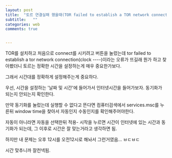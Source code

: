 ```yaml
---
layout: post
title:  "토르 연결실패 했을때(TOR failed to establish a TOR network connection)"
subtitle:   ""
categories: web
comments: true


---
```


TOR를 설치하고 처음으로 connect를 시키려고 버튼을 눌렀는데 tor failed to establish a tor network connection(clock ----)이라는 오류가 뜨길래 뭔가 하고 찾아봤더니 토르는 정확한 시간을 설정하는게 매우 중요한가보다.

그래서 시간대를 정확하게 설정해주는게 중요하다.

우선, 시간을 설정하는 '날짜 및 시간'에 들어가서 인터넷시간을 들어가보자. 동기화가 되는지 안되는지 확인한다.

만약 동기화를 눌렀는데 실행할 수 없다고 뜬다면 컴퓨터검색에서 services.msc를 누른뒤 window time을 찾아서 자동인지 수동인지를 확인해주어야한다. 

자동이 아니라면 자동을 선택한뒤 적용- 시작을 누르면 시간이 인터넷에 있는 시간과 동기화가 되는데, 그 이후로 시간은 잘 맞는거라고 생각하면 됨.

하지만 내 문제는 오후 12시를 오전12시로 해놔서 그런거였음... ㅂㄷㅂㄷ

시간 맞추니까 잘컨넥됨.


